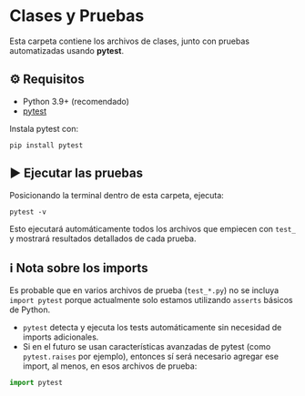 # Clases y Pruebas

Esta carpeta contiene los archivos de clases, junto con pruebas automatizadas usando **pytest**.

## ⚙️ Requisitos

- Python 3.9+ (recomendado)
- [pytest](https://docs.pytest.org/)

Instala pytest con:

```
pip install pytest
```


## ▶️ Ejecutar las pruebas

Posicionando la terminal dentro de esta carpeta, ejecuta:

```
pytest -v
```

Esto ejecutará automáticamente todos los archivos que empiecen con `test_` y mostrará resultados detallados de cada prueba.

## ℹ️ Nota sobre los imports

Es probable que en varios archivos de prueba (`test_*.py`) no se incluya `import pytest` porque actualmente solo estamos utilizando `asserts` básicos de Python.  

- `pytest` detecta y ejecuta los tests automáticamente sin necesidad de imports adicionales.  
- Si en el futuro se usan características avanzadas de pytest (como `pytest.raises` por ejemplo), entonces sí será necesario agregar ese import, al menos, en esos archivos de prueba:

```python
import pytest
```